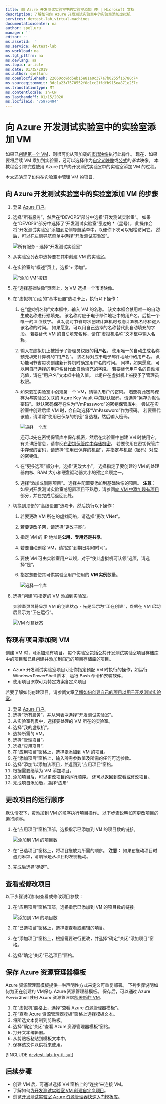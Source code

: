 ```yaml
---
title: 向 Azure 开发测试实验室中的实验室添加 VM | Microsoft 文档
description: 了解如何向 Azure 开发测试实验室中的实验室添加虚拟机
services: devtest-lab,virtual-machines
documentationcenter: na
author: spelluru
manager: ''
editor: ''
ms.assetid: ''
ms.service: devtest-lab
ms.workload: na
ms.tgt_pltfrm: na
ms.devlang: na
ms.topic: article
ms.date: 01/25/2019
ms.author: spelluru
ms.openlocfilehash: 22060cc6dd5eb15e81a0c397a7b0255f16780d74
ms.sourcegitcommit: 3dc1a23a7570552f0d1cc2ffdfb915ea871e257c
ms.translationtype: MT
ms.contentlocale: zh-CN
ms.lasthandoff: 01/15/2020
ms.locfileid: "75976494"
---
```

# <a name="add-a-vm-to-a-lab-in-azure-devtest-labs"></a>向 Azure 开发测试实验室中的实验室添加 VM
如果已[创建第一个 VM](tutorial-create-custom-lab.md#add-a-vm-to-the-lab)，则很可能从预加载的[市场映像](devtest-lab-configure-marketplace-images.md)执行此操作。 现在，如果要将后续 VM 添加到实验室，还可以选择作为[自定义映像](devtest-lab-create-template.md)或[公式](devtest-lab-manage-formulas.md)的*基本*映像。 本教程会引导完成使用 Azure 门户向开发测试实验室中的实验室添加 VM 的过程。

本文还演示了如何在实验室中管理 VM 的项目。

## <a name="steps-to-add-a-vm-to-a-lab-in-azure-devtest-labs"></a>向 Azure 开发测试实验室中的实验室添加 VM 的步骤
1. 登录 [Azure 门户](https://go.microsoft.com/fwlink/p/?LinkID=525040)。
1. 选择“所有服务”，然后在“DEVOPS”部分中选择“开发测试实验室”。 如果在“DEVOPS”部分中选择了“开发测试实验室”旁边的 *（星号）， 此操作会将“开发测试实验室”添加到左侧导航菜单中，以便你下次可以轻松访问它。 然后，可以在左侧导航菜单中选择“开发测试实验室”。

    ![所有服务 - 选择“开发测试实验室”](./media/devtest-lab-create-lab/all-services-select.png)
1. 从实验室列表中选择要在其中创建 VM 的实验室。
2. 在实验室的“概述”页上，选择“+ 添加”。

    ![“添加 VM”按钮](./media/devtest-lab-add-vm/devtestlab-home-blade-add-vm.png)
1. 在“选择基础映像”页面上，为 VM 选择一个市场映像。
1. 在“虚拟机”页面的“基本设置”选项卡上，执行以下操作：
    1. 在“虚拟机名称”文本框中，输入 VM 的名称。 该文本框会使用唯一的自动生成名称进行预填充。 该名称对应于电子邮件地址中的用户名，后接一个唯一的 3 位数字。 此功能可节省每次创建计算机时考虑计算机名称和键入该名称的时间。 如果愿意，可以用自己选择的名称替代此自动填充的字段。 若要替代 VM 的自动填充名称，请在“虚拟机名称”文本框中输入名称。
    2. 输入在虚拟机上被授予了管理员权限的**用户名**。 使用唯一的自动生成名称预先填充计算机的“用户名”。 该名称对应于电子邮件地址中的用户名。 此功能可节省每次创建新计算机时确定用户名的时间。 同样，如果愿意，可以用自己选择的用户名替代此自动填充的字段。 若要替代用户名的自动填充值，请在“用户名”文本框中输入值。 此用户在虚拟机上被授予了管理员权限。
    3. 如果要在实验室中创建第一个 VM，请输入用户的密码。 若要将此密码保存为与实验室关联的 Azure Key Vault 中的默认密码，请选择“另存为默认密码”。 默认密码保存在名为“VmPassword”的密钥保管库中。 尝试在实验室中创建后续 VM 时，会自动选择“VmPassword”作为密码。 若要替代该值，请清除“使用已保存的机密”复选框，然后输入密码。

        ![选择一个库](./media/tutorial-create-custom-lab/new-virtual-machine.png)

        还可以先在密钥保管库中保存机密，然后在实验室中创建 VM 时使用它。 有关详细信息，请参阅[在密钥保管库中存储机密](devtest-lab-store-secrets-in-key-vault.md)。 若要使用在密钥保管库中存储的密码，请选择“使用已保存的机密”，并指定与机密（密码）对应的密钥值。
    4. 在“更多选项”部分中，选择“更改大小”。 选择指定了要创建的 VM 的处理器内核、RAM 大小和硬盘驱动器大小的预定义项之一。
    5. 选择“添加或删除项目”。 选择并配置要添加到基础映像的项目。
    **注意：** 如果对开发测试实验室或配置项目不熟悉，请参阅[向 VM 中添加现有项目](./devtest-lab-add-vm.md#add-an-existing-artifact-to-a-vm)部分，并在完成后返回此处。
2. 切换到顶部的“高级设置”选项卡，然后执行以下操作：
    1. 若要更改 VM 所在的虚拟网络，请选择“更改 VNet”。
    2. 若要更改子网，请选择“更改子网”。
    3. 指定 VM 的 IP 地址是**公用、专用还是共享**。
    4. 若要自动删除 VM，请指定“到期日期和时间”。
    5. 要使 VM 可由实验室用户认领，对于“使此虚拟机可认领”选项，请选择“是”。
    6. 指定想要使其可供实验室用户使用的 **VM 实例**数量。

        ![选择一个库](./media/tutorial-create-custom-lab/new-vm-advanced-settings.png)
1. 选择“创建”将指定的 VM 添加到实验室。

   实验室页面将显示 VM 的创建状态 - 先是显示为“正在创建”，然后在 VM 启动后显示为“正在运行”。

    ![VM 创建状态](./media/tutorial-create-custom-lab/vm-creation-status.png)

## <a name="add-an-existing-artifact-to-a-vm"></a>将现有项目添加到 VM
创建 VM 时，可添加现有项目。 每个实验室包括公共开发测试实验室项目存储库中的项目和已经创建并添加到自己的项目存储库的项目。

* Azure 开发测试实验室项目可让你指定预配 VM 时执行的操作，如运行 Windows PowerShell 脚本、运行 Bash 命令和安装软件。
* 使用项目*参数*可为特定方案自定义项目

若要了解如何创建项目，请参阅文章[了解如何创建自己的项目以用于开发测试实验室](devtest-lab-artifact-author.md)。

1. 登录 [Azure 门户](https://go.microsoft.com/fwlink/p/?LinkID=525040)。
1. 选择“所有服务”，并从列表中选择“开发测试实验室”。
1. 从实验室列表中，选择要处理的 VM 所在的实验室。
1. 选择“我的虚拟机”。
1. 选择所需的 VM。
1. 选择“管理项目”。
1. 选择“应用项目”。
1. 在“应用项目”窗格上，选择要添加到 VM 的项目。
1. 在“添加项目”窗格上，输入所需参数值及所需的任何可选参数。
1. 选择“添加”以添加该项目，并返回到“应用项目”窗格。
1. 根据需要继续为 VM 添加项目。
1. 添加项目后，可以[更改项目的运行顺序](#change-the-order-in-which-artifacts-are-run)。 还可以返回到[查看或修改项目](#view-or-modify-an-artifact)。
1. 完成项目添加后，选择“应用”

## <a name="change-the-order-in-which-artifacts-are-run"></a>更改项目的运行顺序
默认情况下，按添加到 VM 的顺序执行项目操作。
以下步骤说明如何更改项目的运行顺序。

1. 在“应用项目”窗格顶部，选择指示已添加到 VM 的项目数的链接。

    ![添加到 VM 的项目数](./media/devtest-lab-add-vm-with-artifacts/devtestlab-add-artifacts-blade-selected-artifacts.png)
1. 在“已选项目”窗格上，将项目拖放为所需的顺序。 **注意：** 如果在拖动项目时遇到麻烦，请确保是从项目的左侧拖动。
1. 完成后选择“确定”。

## <a name="view-or-modify-an-artifact"></a>查看或修改项目
以下步骤说明如何查看或修改项目参数：

1. 在“应用项目”窗格顶部，选择指示已添加到 VM 的项目数的链接。

    ![添加到 VM 的项目数](./media/devtest-lab-add-vm-with-artifacts/devtestlab-add-artifacts-blade-selected-artifacts.png)
1. 在“已选项目”窗格上，选择要查看或编辑的项目。
1. 在“添加项目”窗格上，根据需要进行更改，并选择“确定”关闭“添加项目”窗格。
1. 选择“确定”关闭“已选项目”窗格。

## <a name="save-azure-resource-manager-template"></a>保存 Azure 资源管理器模板
Azure 资源管理器模板提供一种声明性方式来定义可重复部署。
下列步骤说明如何为正在创建的 VM保存 Azure 资源管理器模板。
保存后，可以通过 Azure PowerShell 使用 Azure 资源管理器[部署新的 VM](../azure-resource-manager/templates/overview.md)。

1. 在“虚拟机”窗格上，选择“查看 Azure 资源管理器模板”。
2. 在“查看 Azure 资源管理器模板”窗格上选择模板文本。
3. 将所选文本复制到剪贴板。
4. 选择“确定”关闭“查看 Azure 资源管理器模板”窗格。
5. 打开文本编辑器。
6. 从剪贴板粘贴到模板文本中。
7. 保存该文件以供将来使用。

[!INCLUDE [devtest-lab-try-it-out](../../includes/devtest-lab-try-it-out.md)]

## <a name="next-steps"></a>后续步骤
* 创建 VM 后，可通过选择 VM 窗格上的“连接”来连接 VM。
* 了解如何[为开发测试实验室 VM 创建自定义项目](devtest-lab-artifact-author.md)。
* 浏览[开发测试实验室 Azure 资源管理器快速入门模板库](https://github.com/Azure/azure-devtestlab/tree/master/samples/DevTestLabs/QuickStartTemplates)。
